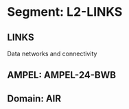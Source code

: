 # Segment: L2-LINKS

## LINKS
Data networks and connectivity

## AMPEL: AMPEL-24-BWB
## Domain: AIR
